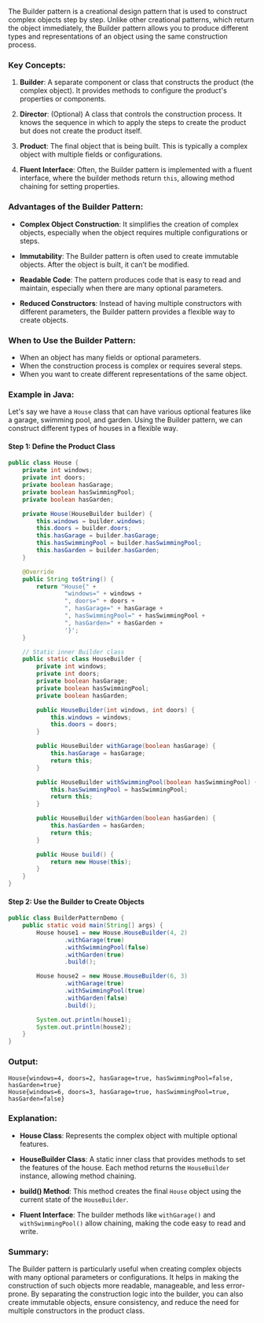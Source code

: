 The Builder pattern is a creational design pattern that is used to construct complex objects step by step. Unlike other creational patterns, which return the object immediately, the Builder pattern allows you to produce different types and representations of an object using the same construction process.

### Key Concepts:

1. **Builder**: A separate component or class that constructs the product (the complex object). It provides methods to configure the product's properties or components.
   
2. **Director**: (Optional) A class that controls the construction process. It knows the sequence in which to apply the steps to create the product but does not create the product itself.

3. **Product**: The final object that is being built. This is typically a complex object with multiple fields or configurations.

4. **Fluent Interface**: Often, the Builder pattern is implemented with a fluent interface, where the builder methods return `this`, allowing method chaining for setting properties.

### Advantages of the Builder Pattern:

- **Complex Object Construction**: It simplifies the creation of complex objects, especially when the object requires multiple configurations or steps.
  
- **Immutability**: The Builder pattern is often used to create immutable objects. After the object is built, it can’t be modified.
  
- **Readable Code**: The pattern produces code that is easy to read and maintain, especially when there are many optional parameters.

- **Reduced Constructors**: Instead of having multiple constructors with different parameters, the Builder pattern provides a flexible way to create objects.

### When to Use the Builder Pattern:

- When an object has many fields or optional parameters.
- When the construction process is complex or requires several steps.
- When you want to create different representations of the same object.

### Example in Java:

Let's say we have a `House` class that can have various optional features like a garage, swimming pool, and garden. Using the Builder pattern, we can construct different types of houses in a flexible way.

#### Step 1: Define the Product Class
```java
public class House {
    private int windows;
    private int doors;
    private boolean hasGarage;
    private boolean hasSwimmingPool;
    private boolean hasGarden;

    private House(HouseBuilder builder) {
        this.windows = builder.windows;
        this.doors = builder.doors;
        this.hasGarage = builder.hasGarage;
        this.hasSwimmingPool = builder.hasSwimmingPool;
        this.hasGarden = builder.hasGarden;
    }

    @Override
    public String toString() {
        return "House{" +
                "windows=" + windows +
                ", doors=" + doors +
                ", hasGarage=" + hasGarage +
                ", hasSwimmingPool=" + hasSwimmingPool +
                ", hasGarden=" + hasGarden +
                '}';
    }

    // Static inner Builder class
    public static class HouseBuilder {
        private int windows;
        private int doors;
        private boolean hasGarage;
        private boolean hasSwimmingPool;
        private boolean hasGarden;

        public HouseBuilder(int windows, int doors) {
            this.windows = windows;
            this.doors = doors;
        }

        public HouseBuilder withGarage(boolean hasGarage) {
            this.hasGarage = hasGarage;
            return this;
        }

        public HouseBuilder withSwimmingPool(boolean hasSwimmingPool) {
            this.hasSwimmingPool = hasSwimmingPool;
            return this;
        }

        public HouseBuilder withGarden(boolean hasGarden) {
            this.hasGarden = hasGarden;
            return this;
        }

        public House build() {
            return new House(this);
        }
    }
}
```

#### Step 2: Use the Builder to Create Objects
```java
public class BuilderPatternDemo {
    public static void main(String[] args) {
        House house1 = new House.HouseBuilder(4, 2)
                .withGarage(true)
                .withSwimmingPool(false)
                .withGarden(true)
                .build();

        House house2 = new House.HouseBuilder(6, 3)
                .withGarage(true)
                .withSwimmingPool(true)
                .withGarden(false)
                .build();

        System.out.println(house1);
        System.out.println(house2);
    }
}
```

### Output:
```
House{windows=4, doors=2, hasGarage=true, hasSwimmingPool=false, hasGarden=true}
House{windows=6, doors=3, hasGarage=true, hasSwimmingPool=true, hasGarden=false}
```

### Explanation:

- **House Class**: Represents the complex object with multiple optional features.
  
- **HouseBuilder Class**: A static inner class that provides methods to set the features of the house. Each method returns the `HouseBuilder` instance, allowing method chaining.
  
- **build() Method**: This method creates the final `House` object using the current state of the `HouseBuilder`.

- **Fluent Interface**: The builder methods like `withGarage()` and `withSwimmingPool()` allow chaining, making the code easy to read and write.

### Summary:
The Builder pattern is particularly useful when creating complex objects with many optional parameters or configurations. It helps in making the construction of such objects more readable, manageable, and less error-prone. By separating the construction logic into the builder, you can also create immutable objects, ensure consistency, and reduce the need for multiple constructors in the product class.

